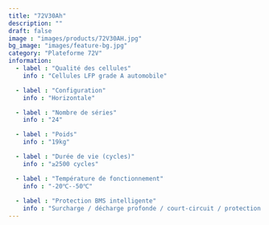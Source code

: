 ```yaml
---
title: "72V30Ah"
description: ""
draft: false
image : "images/products/72V30AH.jpg"
bg_image: "images/feature-bg.jpg"
category: "Plateforme 72V"
information:
  - label : "Qualité des cellules"
    info : "Cellules LFP grade A automobile"

  - label : "Configuration"
    info : "Horizontale"

  - label : "Nombre de séries"
    info : "24"

  - label : "Poids"
    info : "19kg"

  - label : "Durée de vie (cycles)"
    info : "≥2500 cycles"

  - label : "Température de fonctionnement"
    info : "-20℃--50℃"
    
  - label : "Protection BMS intelligente"
    info : "Surcharge / décharge profonde / court-circuit / protection thermique"
---
```

